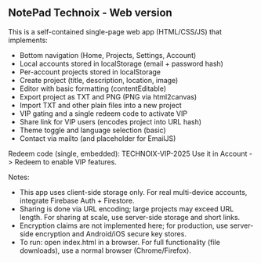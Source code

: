 NotePad Technoix - Web version
--------------------------------
This is a self-contained single-page web app (HTML/CSS/JS) that implements:
- Bottom navigation (Home, Projects, Settings, Account)
- Local accounts stored in localStorage (email + password hash)
- Per-account projects stored in localStorage
- Create project (title, description, location, image)
- Editor with basic formatting (contentEditable)
- Export project as TXT and PNG (PNG via html2canvas)
- Import TXT and other plain files into a new project
- VIP gating and a single redeem code to activate VIP
- Share link for VIP users (encodes project into URL hash)
- Theme toggle and language selection (basic)
- Contact via mailto (and placeholder for EmailJS)

Redeem code (single, embedded): TECHNOIX-VIP-2025
Use it in Account -> Redeem to enable VIP features.

Notes:
- This app uses client-side storage only. For real multi-device accounts, integrate Firebase Auth + Firestore.
- Sharing is done via URL encoding; large projects may exceed URL length. For sharing at scale, use server-side storage and short links.
- Encryption claims are not implemented here; for production, use server-side encryption and Android/iOS secure key stores.
- To run: open index.html in a browser. For full functionality (file downloads), use a normal browser (Chrome/Firefox).
